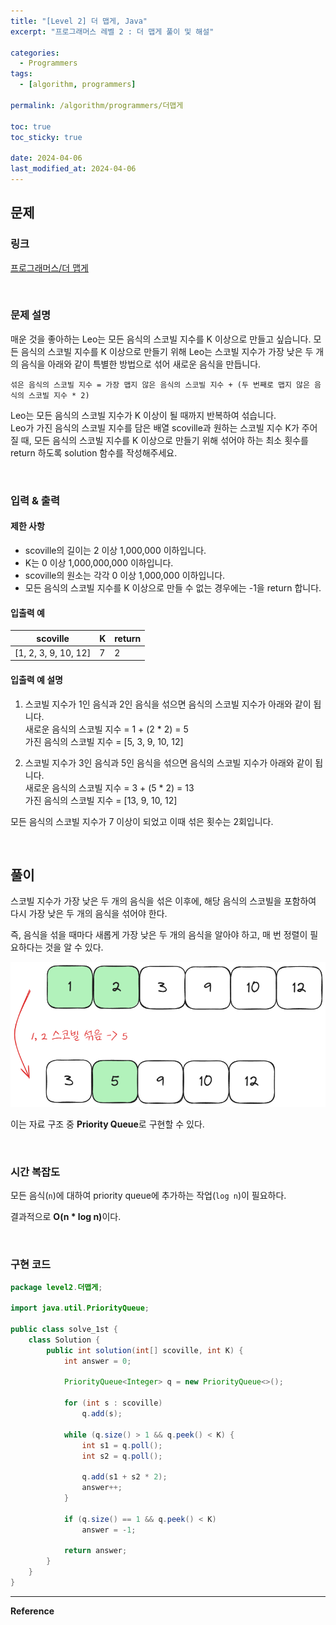 ```yaml
---
title: "[Level 2] 더 맵게, Java"
excerpt: "프로그래머스 레벨 2 : 더 맵게 풀이 및 해설"

categories:
  - Programmers
tags:
  - [algorithm, programmers]

permalink: /algorithm/programmers/더맵게

toc: true
toc_sticky: true

date: 2024-04-06
last_modified_at: 2024-04-06
---
```


## 문제

### 링크

[프로그래머스/더 맵게](https://school.programmers.co.kr/learn/courses/30/lessons/42626)

<br>

### 문제 설명

매운 것을 좋아하는 Leo는 모든 음식의 스코빌 지수를 K 이상으로 만들고 싶습니다. 모든 음식의 스코빌 지수를 K 이상으로 만들기 위해 Leo는 스코빌 지수가 가장 낮은 두 개의 음식을 아래와 같이 특별한 방법으로 섞어 새로운 음식을 만듭니다.

```
섞은 음식의 스코빌 지수 = 가장 맵지 않은 음식의 스코빌 지수 + (두 번째로 맵지 않은 음식의 스코빌 지수 * 2)
```

Leo는 모든 음식의 스코빌 지수가 K 이상이 될 때까지 반복하여 섞습니다.  
Leo가 가진 음식의 스코빌 지수를 담은 배열 scoville과 원하는 스코빌 지수 K가 주어질 때, 모든 음식의 스코빌 지수를 K 이상으로 만들기 위해 섞어야 하는 최소 횟수를 return 하도록 solution 함수를 작성해주세요.

<br>

### 입력 & 출력

#### 제한 사항

- scoville의 길이는 2 이상 1,000,000 이하입니다.
- K는 0 이상 1,000,000,000 이하입니다.
- scoville의 원소는 각각 0 이상 1,000,000 이하입니다.
- 모든 음식의 스코빌 지수를 K 이상으로 만들 수 없는 경우에는 -1을 return 합니다.

#### 입출력 예

|scoville|K|return|
|---|---|---|
|[1, 2, 3, 9, 10, 12]|7|2|

#### 입출력 예 설명

1. 스코빌 지수가 1인 음식과 2인 음식을 섞으면 음식의 스코빌 지수가 아래와 같이 됩니다.  
   새로운 음식의 스코빌 지수 = 1 + (2 * 2) = 5  
   가진 음식의 스코빌 지수 = [5, 3, 9, 10, 12]

2. 스코빌 지수가 3인 음식과 5인 음식을 섞으면 음식의 스코빌 지수가 아래와 같이 됩니다.  
   새로운 음식의 스코빌 지수 = 3 + (5 * 2) = 13  
   가진 음식의 스코빌 지수 = [13, 9, 10, 12]


모든 음식의 스코빌 지수가 7 이상이 되었고 이때 섞은 횟수는 2회입니다.

<br>

## 풀이

스코빌 지수가 가장 낮은 두 개의 음식을 섞은 이후에, 해당 음식의 스코빌을 포함하여
다시 가장 낮은 두 개의 음식을 섞어야 한다.

즉, 음식을 섞을 때마다 새롭게 가장 낮은 두 개의 음식을 알아야 하고, 매 번 정렬이 필요하다는 것을 알 수 있다.

![더맵게-01.png](/assets/images/posts_img/algorithm-programmers/더맵게-01.png)

이는 자료 구조 중 <b>Priority Queue</b>로 구현할 수 있다.

<br>

### 시간 복잡도

모든 음식(`n`)에 대하여 priority queue에 추가하는 작업(`log n`)이 필요하다.

결과적으로 <b>O(n * log n)</b>이다.

<br>

### 구현 코드

```java
package level2.더맵게;

import java.util.PriorityQueue;

public class solve_1st {
    class Solution {
        public int solution(int[] scoville, int K) {
            int answer = 0;

            PriorityQueue<Integer> q = new PriorityQueue<>();

            for (int s : scoville)
                q.add(s);

            while (q.size() > 1 && q.peek() < K) {
                int s1 = q.poll();
                int s2 = q.poll();

                q.add(s1 + s2 * 2);
                answer++;
            }

            if (q.size() == 1 && q.peek() < K)
                answer = -1;

            return answer;
        }
    }
}
```





<hr>
<b>Reference</b>  
